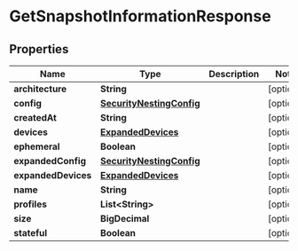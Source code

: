 

# GetSnapshotInformationResponse


## Properties

Name | Type | Description | Notes
------------ | ------------- | ------------- | -------------
**architecture** | **String** |  |  [optional]
**config** | [**SecurityNestingConfig**](SecurityNestingConfig.md) |  |  [optional]
**createdAt** | **String** |  |  [optional]
**devices** | [**ExpandedDevices**](ExpandedDevices.md) |  |  [optional]
**ephemeral** | **Boolean** |  |  [optional]
**expandedConfig** | [**SecurityNestingConfig**](SecurityNestingConfig.md) |  |  [optional]
**expandedDevices** | [**ExpandedDevices**](ExpandedDevices.md) |  |  [optional]
**name** | **String** |  |  [optional]
**profiles** | **List&lt;String&gt;** |  |  [optional]
**size** | **BigDecimal** |  |  [optional]
**stateful** | **Boolean** |  |  [optional]



